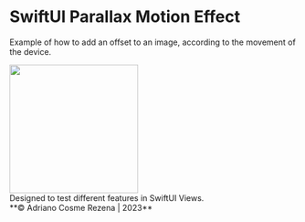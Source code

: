 # SwiftUI Parallax Motion Effect
Example of how to add an offset to an image, according to the movement of the device.<br>

<img src="screenshots/image1.gif" width="225">
<br>
Designed to test different features in SwiftUI Views.<br>
**© Adriano Cosme Rezena | 2023**
